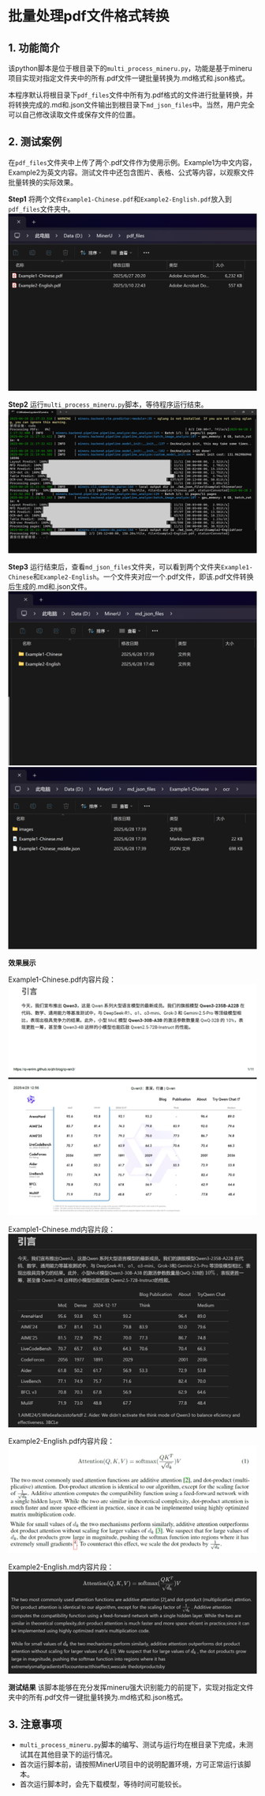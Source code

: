 # 批量处理pdf文件格式转换

## 1. 功能简介
该python脚本是位于根目录下的`multi_process_mineru.py`，功能是基于mineru项目实现对指定文件夹中的所有.pdf文件一键批量转换为.md格式和.json格式。

本程序默认将根目录下`pdf_files`文件中所有为.pdf格式的文件进行批量转换，并将转换完成的.md和.json文件输出到根目录下`md_json_files`中。当然，用户完全可以自己修改读取文件或保存文件的位置。

## 2. 测试案例

在`pdf_files`文件夹中上传了两个.pdf文件作为使用示例。Example1为中文内容，Example2为英文内容。测试文件中还包含图片、表格、公式等内容，以观察文件批量转换的实际效果。

**Step1** 将两个文件`Example1-Chinese.pdf`和`Example2-English.pdf`放入到`pdf_files`文件夹中。
![](./MULTI_PROCESS_IMAGE/1.png)

**Step2** 运行`multi_process_mineru.py`脚本，等待程序运行结束。
![](./MULTI_PROCESS_IMAGE/4.png)

**Step3** 运行结束后，查看`md_json_files`文件夹，可以看到两个文件夹`Example1-Chinese`和`Example2-English`。一个文件夹对应一个.pdf文件，即该.pdf文件转换后生成的.md和.json文件。
![](./MULTI_PROCESS_IMAGE/2.png)
![](./MULTI_PROCESS_IMAGE/3.png)

**效果展示**

Example1-Chinese.pdf内容片段：
![](./MULTI_PROCESS_IMAGE/5_1.png)

Example1-Chinese.md内容片段：
![](./MULTI_PROCESS_IMAGE/5_2.png)

Example2-English.pdf内容片段：
![](./MULTI_PROCESS_IMAGE/6_1.png)

Example2-English.md内容片段：
![](./MULTI_PROCESS_IMAGE/6_2.png)

**测试结果**
该脚本能够在充分发挥mineru强大识别能力的前提下，实现对指定文件夹中的所有.pdf文件一键批量转换为.md格式和.json格式。

## 3. 注意事项

- `multi_process_mineru.py`脚本的编写、测试与运行均在根目录下完成，未测试其在其他目录下的运行情况。
- 首次运行脚本前，请按照MinerU项目中的说明配置环境，方可正常运行该脚本。
- 首次运行脚本时，会先下载模型，等待时间可能较长。
